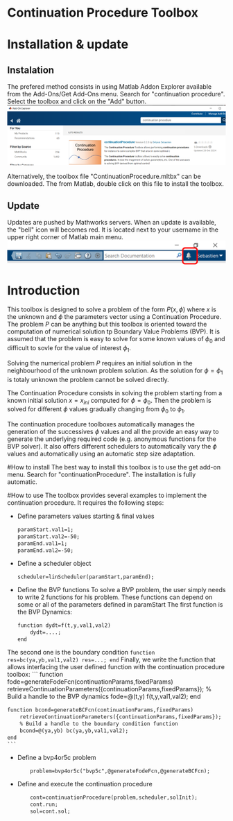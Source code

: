 # Continuation Procedure Toolbox 
# Installation & update
## Instalation
The prefered method consists in using Matlab Addon Explorer available from the Add-Ons/Get Add-Ons menu.
Search for "continuation procedure". Select the toolbox and click on the "Add" button.
![Matlab Addon Explorer](images\addonExplorer.png)

Alternatively, the toolbox file "ContinuationProcedure.mltbx" can be downloaded. The from Matlab, double click on this file to install the toolbox.

## Update
Updates are pushed by Mathworks servers. When an update is available, the "bell" icon will becomes red. 
It is located next to your username in the upper right corner of Matlab main menu.
![update](images\update.png)

# Introduction 

This toolbox is designed to solve a problem of the form $P(x,\phi)$ where $x$ is the unknown and $\phi$ the parameters vector using a Continuation Procedure. 
The problem $P$ can be anything but this toolbox is oriented toward the computation of numerical solution tp Boundary Value Problems (BVP). 
It is assumed that the problem is easy to solve for some known values of $\phi_0$ and difficult to sovle for the value of interest $\phi_1$.

Solving the numerical problem $P$ requires an initial solution in the neighbourhood of the unknown problem solution. As the solution for $\phi=\phi_1$ is totaly unknown the problem cannot be solved directly.

The Continuation Procedure consists in solving the problem starting from a known initial solution $x=x_{ini}$ computed for $\phi=\phi_0$. Then the problem is solved for different $\phi$ values gradually changing from $\phi_0$ to $\phi_1$. 

The continuation procedure toolboxes automatically manages the generation of the successives $\phi$ values and all the provide an easy way to generate the underlying required code (e.g. anonymous functions for the BVP solver). 
It also offers different schedulers to automatically vary the $\phi$ values and automatically using an automatic step size adaptation.

#How to install
The best way to install this toolbox is to use the get add-on menu. Search for "continuationProcedure". The installation is fully automatic.

#How to use
The toolbox provides several examples to implement the continuation procedure.
It requires the following steps:
+ Define parameters values starting & final values
  ```
  paramStart.val1=1;
  paramStart.val2=-50;
  paramEnd.val1=1;
  paramEnd.val2=-50;  
  ```

+ Define a scheduler object
    ```
    scheduler=linScheduler(paramStart,paramEnd);
    ```
+ Define the BVP functions
To solve a BVP problem, the user simply needs to write 2 functions for his problem. These functions can depend on some or all of the parameters defined in paramStart
The first function is the BVP Dynamics:
    ```
    function dydt=f(t,y,val1,val2)
        dydt=....;
    end
    ```
The second one is the boundary condition
    ```
    function res=bc(ya,yb,val1,val2)
        res=...;
    end
    ```
Finally, we write the function that allows interfacing the user defined function with the continuation procedure toolbox:
    ```
    function fode=generateFodeFcn(continuationParams,fixedParams)
        retrieveContinuationParameters({continuationParams,fixedParams});
        % Build a handle to the BVP dynamics
        fode=@(t,y) f(t,y,val1,val2);
    end

    function bcond=generateBCFcn(continuationParams,fixedParams)
        retrieveContinuationParameters({continuationParams,fixedParams});
        % Build a handle to the boundary condition function
        bcond=@(ya,yb) bc(ya,yb,val1,val2);
    end
    ```
+ Define a bvp4or5c problem
    ```
        problem=bvp4or5c("bvp5c",@generateFodeFcn,@generateBCFcn);
    ```

+ Define and execute the continuation procedure
    ```
        cont=continuationProcedure(problem,scheduler,solInit);
        cont.run;
        sol=cont.sol;
    ```

